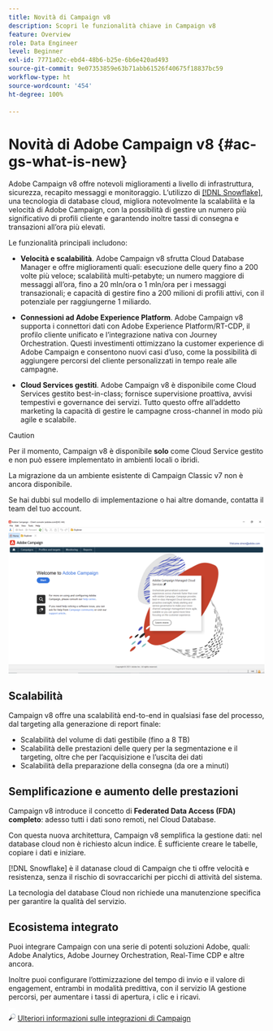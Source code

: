 ```yaml
---
title: Novità di Campaign v8
description: Scopri le funzionalità chiave in Campaign v8
feature: Overview
role: Data Engineer
level: Beginner
exl-id: 7771a02c-ebd4-48b6-b25e-6b6e420ad493
source-git-commit: 9e07353859e63b71abb61526f40675f18837bc59
workflow-type: ht
source-wordcount: '454'
ht-degree: 100%

---
```


# Novità di Adobe Campaign v8 {#ac-gs-what-is-new}

Adobe Campaign v8 offre notevoli miglioramenti a livello di infrastruttura, sicurezza, recapito messaggi e monitoraggio. L’utilizzo di [[!DNL Snowflake]](https://www.snowflake.com/), una tecnologia di database cloud, migliora notevolmente la scalabilità e la velocità di Adobe Campaign, con la possibilità di gestire un numero più significativo di profili cliente e garantendo inoltre tassi di consegna e transazioni all’ora più elevati.

Le funzionalità principali includono:

* **Velocità e scalabilità**. Adobe Campaign v8 sfrutta Cloud Database Manager e offre miglioramenti quali: esecuzione delle query fino a 200 volte più veloce; scalabilità multi-petabyte; un numero maggiore di messaggi all’ora, fino a 20 mln/ora o 1 mln/ora per i messaggi transazionali; e capacità di gestire fino a 200 milioni di profili attivi, con il potenziale per raggiungerne 1 miliardo.

* **Connessioni ad Adobe Experience Platform**. Adobe Campaign v8 supporta i connettori dati con Adobe Experience Platform/RT-CDP, il profilo cliente unificato e l’integrazione nativa con Journey Orchestration. Questi investimenti ottimizzano la customer experience di Adobe Campaign e consentono nuovi casi d’uso, come la possibilità di aggiungere percorsi del cliente personalizzati in tempo reale alle campagne.

* **Cloud Services gestiti**. Adobe Campaign v8 è disponibile come Cloud Services gestito best-in-class; fornisce supervisione proattiva, avvisi tempestivi e governance dei servizi. Tutto questo offre all’addetto marketing la capacità di gestire le campagne cross-channel in modo più agile e scalabile.

>[!CAUTION]
>
>Per il momento, Campaign v8 è disponibile **solo** come Cloud Service gestito e non può essere implementato in ambienti locali o ibridi.
>
>La migrazione da un ambiente esistente di Campaign Classic v7 non è ancora disponibile.
>
>Se hai dubbi sul modello di implementazione o hai altre domande, contatta il team del tuo account.

![](assets/home-page.png)

## Scalabilità

Campaign v8 offre una scalabilità end-to-end in qualsiasi fase del processo, dal targeting alla generazione di report finale:

* Scalabilità del volume di dati gestibile (fino a 8 TB)
* Scalabilità delle prestazioni delle query per la segmentazione e il targeting, oltre che per l’acquisizione e l’uscita dei dati
* Scalabilità della preparazione della consegna (da ore a minuti)

## Semplificazione e aumento delle prestazioni

Campaign v8 introduce il concetto di **Federated Data Access (FDA) completo**: adesso tutti i dati sono remoti, nel Cloud Database.

Con questa nuova architettura, Campaign v8 semplifica la gestione dati: nel database cloud non è richiesto alcun indice. È sufficiente creare le tabelle, copiare i dati e iniziare.

[!DNL Snowflake] è il datanase cloud di Campaign che ti offre velocità e resistenza, senza il rischio di sovraccarichi per picchi di attività del sistema.

La tecnologia del database Cloud non richiede una manutenzione specifica per garantire la qualità del servizio.

## Ecosistema integrato

Puoi integrare Campaign con una serie di potenti soluzioni Adobe, quali: Adobe Analytics, Adobe Journey Orchestration, Real-Time CDP e altre ancora.

Inoltre puoi configurare l’ottimizzazione del tempo di invio e il valore di engagement, entrambi in modalità predittiva, con il servizio IA gestione percorsi, per aumentare i tassi di apertura, i clic e i ricavi.

![](../assets/do-not-localize/glass.png) [Ulteriori informazioni sulle integrazioni di Campaign](../connect/integration.md)

